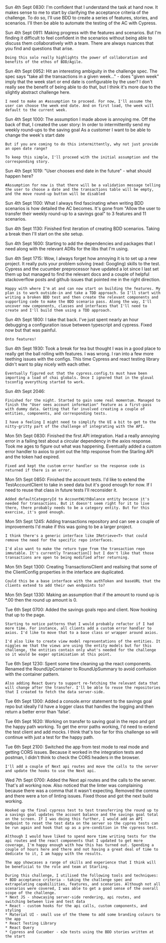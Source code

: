 Sun 4th Sept 0830: 
    I'm confident that I understand the task at hand now. It makes sense to me to start by clarifying the acceptance criteria of the challenge. To do so, I'll use BDD to create a series of features, stories, and scenarios. I'll then be able to automate the testing of the AC with Cypress. 

Sun 4th Sept 0911:
    Making progress with the features and scenarios. But I'm finding it difficult to feel confident in the scenarios without being able to discuss them collaboratively with a team. There are always nuances that you find and questions that arise. 

    Doing this solo really highlights the power of collaboration and benefits of the ethos of BDD/Agile. 

Sun 4th Sept 0952: 
    Hit an interesting ambiguity in the challenge spec. The spec says "take all the transactions in a given week..." - does "given week" imply that the week start or end date is configurable by the user? I don't really see the benefit of being able to do that, but I think it's more due to the slightly abstract challenge here. 

    I need to make an #assumption to proceed. For now, I'll assume the user can choose the week end date. And on first load, the week will default to the current week. 

Sun 4th Sept 1000: 
    The assumption I made above is annoying me. Off the back of that, I created the user story: 
        In order to intermittently send my weekly round-ups to the saving goal
        As a customer
        I want to be able to change the week's start date

    But if you are coming to do this intermittently, why not just provide an open date range? 

    To keep this simple, I'll proceed with the initial assumption and the corresponding story. 

Sun 4th Sept 1019: 
    "User chooses end date in the future" - what should happen here? 

    #Assumption for now is that there will be a validation message telling the user to choose a date and the transactions table will be empty, and the move round-up button will be disabled

Sun 4th Sept 1100:
    What I always find fascinating when writing BDD scenarios is how detailed the AC becomes. It's gone from "Allow the user to transfer their weekly round-up to a savings goal" to 3 features and 11 scenarios. 

Sun 4th Sept 1130:
    Finished first iteration of creating BDD scenarios. Taking a break then I'll start on the site setup. 

Sun 4th Sept 1600: 
    Starting to add the dependencies and packages that I need along with the relevant ADRs for the libs that I'm using. 

Sun 4th Sept 1715: 
    Wow, I always forget how annoying it is to set up a new project. It really puts your problem solving (read: Googling) skills to the test. Cypress and the cucumber preprocessor have updated a lot since I last set them up but managed to find the relevant docs and a couple of helpful stackoverflow posts and github issues that pointed me in the right direction. 

    Happy with where I'm at and can now start on building the features. My plan is to work outside-in and take a TDD approach. So I'll start with writing a broken BDD test and then create the relevant components and supporting code to make the BDD scenario pass. Along the way, I'll uncover new components, classes and interfaces that I'll need to create and I'll build them using a TDD approach. 

Sun 4th Sept 1800: 
    I take that back. I've just spent nearly an hour debugging a configuration issue between typescript and cypress. Fixed now but that was painful. 

    Onto features!

Sun 4th Sept 1930: 
    Took a break for tea but thought I was in a good place to really get the ball rolling with features. I was wrong. I ran into a few more teething issues with the configs. This time Cypress and react testing library didn't want to play nicely with each other. 

    Eventually figured out that the cypress.config.ts must have been importing a load of chai globals. Once I ignored that in the gloval tsconfig everything started to work. 

Sun 4th Sept 2046:

    Finished for the night. Started to gain some real momentum. Managed to finish the "User sees account information" feature as a first-pass with dummy data. Getting that far involved creating a couple of entities, components, and corresponding tests. 

    I have a feeling I might need to simplify the UI a bit to get to the nitty-gritty part of the challenge of integrating with the API. 


Mon 5th Sept 0830:
    Finished the first API integration. Had a really annoying error in a failing test about a circular dependency in the axios response. Took me ages to figure out what was happening. Eventually added a custom error handler to axios to print out the http response from the Starling API and the token had expired. 

    Fixed and kept the custom error handler so the response code is returned if there is an error.  

Mon 5th Sept 0850:
    Finished the account tests. I'd like to extend the TestAccountClient to take in seed data but it's good enough for now. If I need to reuse that class in future tests I'll reconsider it. 

    Added defaultCategoryId to AccountWithBalance entity because it's needed for transactions. But it doesn't seem right for it to live there, there probably needs to be a category entity. But for this exercise, it's good enough. 

Mon 5th Sept 1245: 
    Adding transactions repository and can see a couple of improvements I'd make if this was going to be a larger project. 

    I think there's a generic interface like IRetrieve<T> that could remove the need for the specific repo interfaces. 

    I'd also want to make the return type from the transaction repo immutable. It's currently Transaction[] but I don't like that those transactions are open to being modified after returning.

Mon 5th Sept 1300: 
    Creating TransactionsClient and realising that some of the ClientConfig properties in the interface are duplicated. 
    
    Could this be a base interface with the authToken and baseURL that the clients extend to add their own endpoints to? 

Mon 5th Sept 1330:
    Making an assumption that if the amount to round up is *.00 then the round up amount is 0. 


Tue 6th Sept 0700:
    Added the savings goals repo and client. Now hooking that up to the page. 

    Starting to notice patterns that I would probably refactor if I had more time. For instance, all clients add a custom error handler to axios. I'd like to move that to a base class or wrapper around axios.

    I'd also like to create view model representations of the entities. It niggles me that the views are using the entity models but for this challenge, the entities contain only what's needed for the challenge so it would be eager optimisation at this point. 

Tue 6th Sept 1230: 
    Spent some time cleaning up the react components. Renamed the RoundUpContainer to RoundUpSummary to avoid confusion with the container pattern. 

    Also adding React Query to support re-fetching the relevant data that will change after the transfer. I'll be able to reuse the repositories that I created to fetch the data server-side. 

Tue 6th Sept 1300: 
    Added a console.error statement to the savings goal repo but ideally I'd have a logger class that handles the logging and then return a better error than 'false'. 

Tue 6th Sept 1620: 
    Working on transfer to saving goal in the repo and got the happy path working. To get the error paths working, I'd need to extend the test client and add mocks. I think that's too far for this challenge so will continue with just a test for the happy path. 

Tue 6th Sept 2100:
    Switched the app from test mode to real mode and getting CORS issues. Because it worked in the integration tests and postman, I didn't think to check the CORS headers in the browser.

    I'll add a couple of Next api routes and move the calls to the server and update the hooks to use the Next api.


Wed 7th Sept 0700: 
    Added the Next api routes and the calls to the server. That's all working now. Also noticed that the linter was complaining because there was a comma that it wasn't expecting. Removed the comma and there were a ton of linting issues. Fixed those and got the next build working. 

    Hooked up the final cypress test to test transferring the round up to a savings goal updates the account balance and the savings goal total on the screen. If I was doing this further, I would add an API endpoint to reset the test data on the server so the cypres tests can be run again and hook that up as a pre-condition in the cypress test.

    Although I would have liked to spend more time writing tests for the api routes and the react components that I updated to get more coverage, I'm happy enough with how this has turned out. Spending a couple of hours here and there and not having a great deal of time to dedicate to it, I am happy with the results. 

    The app showcases a range of skills and experience that I think will be beneficial to the role and team at Starling. 

    During this challenge, I utilised the following tools and techniques:
    * BDD acceptance criteria - taking the challenge spec and extrapolating capabiliities, features, and scenarios. Although not all scenarios were covered, I was able to get a good sense of the overall scope of the challenge.
    * Next JS - showcasing server-side rendering, api routes, and switching between live and test data
    * React - custom hooks for the api calls, custom components, and styling
    * Material UI - small use of the theme to add some branding colours to the app
    * React Testing Library
    * React Query 
    * Cypress and Cucumber - e2e tests using the BDD stories written at the start

